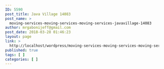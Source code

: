 ```yaml
---
ID: 5590
post_title: Java Village 14083
post_name: >
  moving-services-moving-services-moving-services-javavillage-14083
author: mrgabonijeff@gmail.com
post_date: 2018-03-28 01:46:23
layout: page
link: >
  http://localhost/wordpress/moving-services-moving-services-moving-services-javavillage-14083/
published: true
tags: [ ]
categories: [ ]
---
```

